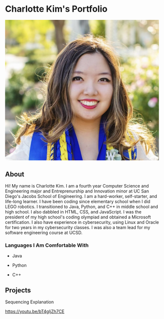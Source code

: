 # Charlotte Kim's Portfolio

![Picture of Me](PictureOfMe.png)

## About
Hi! My name is Charlotte Kim. I am a fourth year Computer Science and Engineering major and Entreprenurship and Innovation minor at UC San Diego's Jacobs School of Engineering. I am a hard-worker, self-starter, and life-long learner. I have been coding since elementary school when I did LEGO robotics. I transitioned to Java, Python, and C++ in middle school and high school. I also dabbled in HTML, CSS, and JavaScript. I was the president of my high school's coding olympiad and obtained a Microsoft certification. I also have experience in cybersecurity, using Linux and Oracle for two years in my cybersecurity classes. I was also a team lead for my software engineering course at UCSD. 

### Languages I Am Comfortable With  
- Java
* Python
+ C++

## Projects
Sequencing Explanation

https://youtu.be/bT4gljZh7CE
